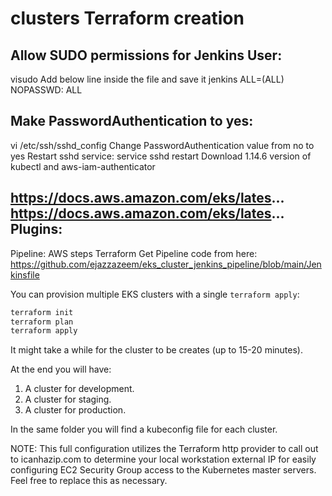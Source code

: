 # clusters Terraform creation

Allow SUDO permissions for Jenkins User:
----------------------------------------
 visudo
Add below line inside the file and save it
 jenkins ALL=(ALL)       NOPASSWD: ALL
 
Make PasswordAuthentication to yes:
-----------------------------------
 vi /etc/ssh/sshd_config
Change PasswordAuthentication value from no to yes
Restart sshd service:
 service sshd restart
Download 1.14.6 version of kubectl and aws-iam-authenticator

https://docs.aws.amazon.com/eks/lates...
https://docs.aws.amazon.com/eks/lates...
Plugins:
----------
 Pipeline: AWS steps
 Terraform
Get Pipeline code from here:
https://github.com/ejazzazeem/eks_cluster_jenkins_pipeline/blob/main/Jenkinsfile

You can provision multiple EKS clusters with a single `terraform apply`:

```bash
terraform init
terraform plan
terraform apply
```

It might take a while for the cluster to be creates (up to 15-20 minutes).

At the end you will have:

1. A cluster for development.
1. A cluster for staging.
1. A cluster for production.

In the same folder you will find a kubeconfig file for each cluster.

NOTE: This full configuration utilizes the Terraform http provider to call out to icanhazip.com to determine your local workstation external IP for easily configuring EC2 Security Group access to the Kubernetes master servers. Feel free to replace this as necessary.
